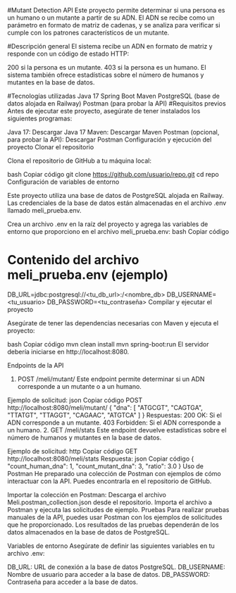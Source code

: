 #Mutant Detection API
Este proyecto permite determinar si una persona es un humano o un mutante a partir de su ADN. El ADN se recibe como un parámetro en formato de matriz de cadenas, y se analiza para verificar si cumple con los patrones característicos de un mutante.

#Descripción general
El sistema recibe un ADN en formato de matriz y responde con un código de estado HTTP:

200 si la persona es un mutante.
403 si la persona es un humano.
El sistema también ofrece estadísticas sobre el número de humanos y mutantes en la base de datos.

#Tecnologías utilizadas
Java 17
Spring Boot
Maven
PostgreSQL (base de datos alojada en Railway)
Postman (para probar la API)
#Requisitos previos
Antes de ejecutar este proyecto, asegúrate de tener instalados los siguientes programas:

Java 17: Descargar Java 17
Maven: Descargar Maven
Postman (opcional, para probar la API): Descargar Postman
Configuración y ejecución del proyecto
Clonar el repositorio

Clona el repositorio de GitHub a tu máquina local:

bash
Copiar código
git clone https://github.com/usuario/repo.git
cd repo
Configuración de variables de entorno

Este proyecto utiliza una base de datos de PostgreSQL alojada en Railway. Las credenciales de la base de datos están almacenadas en el archivo .env llamado meli_prueba.env.

Crea un archivo .env en la raíz del proyecto y agrega las variables de entorno que proporciono en el archivo meli_prueba.env:
bash
Copiar código
# Contenido del archivo meli_prueba.env (ejemplo)
DB_URL=jdbc:postgresql://<tu_db_url>:<puerto>/<nombre_db>
DB_USERNAME=<tu_usuario>
DB_PASSWORD=<tu_contraseña>
Compilar y ejecutar el proyecto

Asegúrate de tener las dependencias necesarias con Maven y ejecuta el proyecto:

bash
Copiar código
mvn clean install
mvn spring-boot:run
El servidor debería iniciarse en http://localhost:8080.

Endpoints de la API
1. POST /meli/mutant/
   Este endpoint permite determinar si un ADN corresponde a un mutante o a un humano.

Ejemplo de solicitud:
json
Copiar código
POST http://localhost:8080/meli/mutant/
{
"dna": [
"ATGCGT",
"CAGTGA",
"TTATGT",
"TTAGGT",
"CAGAAC",
"ATGTCA"
]
}
Respuestas:
200 OK: Si el ADN corresponde a un mutante.
403 Forbidden: Si el ADN corresponde a un humano.
2. GET /meli/stats
   Este endpoint devuelve estadísticas sobre el número de humanos y mutantes en la base de datos.

Ejemplo de solicitud:
http
Copiar código
GET http://localhost:8080/meli/stats
Respuesta:
json
Copiar código
{
"count_human_dna": 1,
"count_mutant_dna": 3,
"ratio": 3.0
}
Uso de Postman
He preparado una colección de Postman con ejemplos de cómo interactuar con la API. Puedes encontrarla en el repositorio de GitHub.

Importar la colección en Postman:
Descarga el archivo Meli.postman_collection.json desde el repositorio.
Importa el archivo a Postman y ejecuta las solicitudes de ejemplo.
Pruebas
Para realizar pruebas manuales de la API, puedes usar Postman con los ejemplos de solicitudes que he proporcionado. Los resultados de las pruebas dependerán de los datos almacenados en la base de datos de PostgreSQL.

Variables de entorno
Asegúrate de definir las siguientes variables en tu archivo .env:

DB_URL: URL de conexión a la base de datos PostgreSQL.
DB_USERNAME: Nombre de usuario para acceder a la base de datos.
DB_PASSWORD: Contraseña para acceder a la base de datos.

